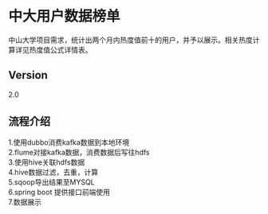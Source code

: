 # 中大用户数据榜单
中山大学项目需求，统计出两个月内热度值前十的用户，并予以展示。相关热度计算详见热度值公式详情表。<br>
## Version<br>
2.0
## 流程介绍<br>
1.使用dubbo消费kafka数据到本地环境<br>
2.flume对接kafka数据，消费数据后写往hdfs<br>
3.使用hive关联hdfs数据<br>
4.hive数据过滤，去重，计算<br>
5.sqoop导出结果至MYSQL<br>
6.spring boot 提供接口前端使用<br>
7.数据展示
